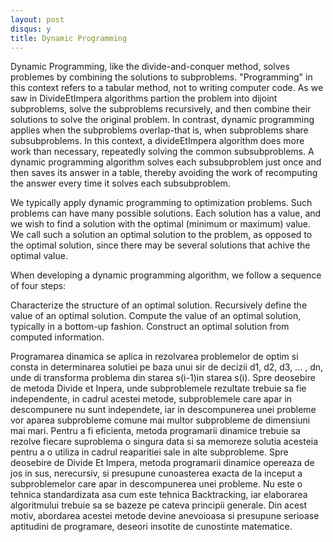 ```yaml
---
layout: post
disqus: y
title: Dynamic Programming
---
```


Dynamic Programming, like the divide-and-conquer method, solves problemes by combining the solutions to subproblems. "Programming" in this context refers to a tabular method, not to writing computer code. As we saw in DivideEtImpera algorithms partion the problem into dijoint subproblems, solve the subproblems recursively, and then combine their solutions to solve the original problem. In contrast, dynamic programming applies when the subproblems overlap-that is, when subproblems share subsubproblems. In this context, a divideEtImpera algorithm does more work than necessary, repeatedly solving the common subsubproblems. A dynamic programming algorithm solves each subsubproblem just once and then saves its answer in a table, thereby avoiding the work of recomputing the answer every time it solves each subsubproblem.

We typically apply dynamic programming to optimization problems. Such problems can have many possible solutions. Each solution has a value, and we wish to find a solution with the optimal (minimum or maximum) value. We call such a solution an optimal solution to the problem, as opposed to the optimal solution, since there may be several solutions that achive the optimal value.

When developing a dynamic programming algorithm, we follow a sequence of four steps:

Characterize the structure of an optimal solution.
Recursively define the value of an optimal solution.
Compute the value of an optimal solution, typically in a bottom-up fashion.
Construct an optimal solution from computed information.

Programarea dinamica se aplica in rezolvarea problemelor de optim si consta in determinarea solutiei pe baza unui sir de decizii
d1, d2, d3, ... , dn, unde di transforma problema din starea s(i-1)in starea s(i). Spre deosebire de metoda Divide et Inpera, unde subproblemele rezultate trebuie
sa fie independente, in cadrul acestei metode, subproblemele care apar in descompunere nu sunt independete, iar in descompunerea unei probleme vor aparea subprobleme comune mai multor subprobleme de dimensiuni mai mari. Pentru a fi eficienta, metoda programarii dinamice trebuie sa rezolve fiecare suproblema o singura data si sa memoreze solutia acesteia pentru a o utiliza in cadrul reaparitiei sale in alte subprobleme. Spre deosebire de Divide Et Impera, metoda programarii dinamice opereaza de jos in sus, nerecursiv, si presupune cunoasterea exacta de la inceput a subproblemelor care apar in descompunerea unei probleme. Nu este o tehnica standardizata asa cum este tehnica Backtracking, iar elaborarea algoritmului trebuie sa se bazeze pe cateva principii generale. Din acest motiv, abordarea acestei metode devine anevoioasa si presupune serioase aptitudini de programare, deseori insotite de cunostinte matematice. 
